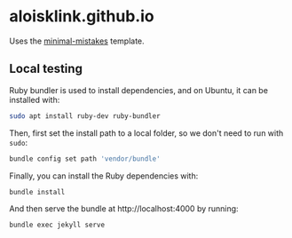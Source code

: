 # aloisklink.github.io

Uses the [minimal-mistakes](https://mmistakes.github.io/minimal-mistakes/)
template.

## Local testing

Ruby bundler is used to install dependencies, and on Ubuntu, it can be installed
with:

```bash
sudo apt install ruby-dev ruby-bundler
```

Then, first set the install path to a local folder, so we don't need to run with `sudo`:

```bash
bundle config set path 'vendor/bundle'
```

Finally, you can install the Ruby dependencies with:

```bash
bundle install
```

And then serve the bundle at http://localhost:4000 by running:

```bash
bundle exec jekyll serve
```
